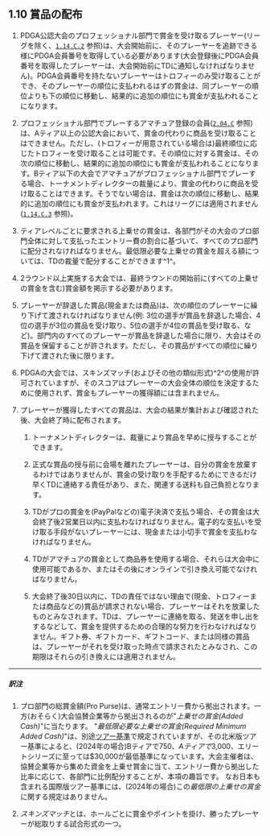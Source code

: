## 1.10 賞品の配布

1. PDGA公認大会のプロフェッショナル部門で賞金を受け取るプレーヤー(リーグを除く、[`1.14.C.2`](#リーグ) 参照)は、大会開始前に、そのプレーヤーを追跡できる様にPDGA会員番号を取得している必要があります(大会登録後にPDGA会員番号を取得したプレーヤーは、大会開始前にTDに通知しなければなりません)。PDGA会員番号を持たないプレーヤーはトロフィーのみ受け取ることができ、そのプレーヤーの順位に支払われるはずの賞金は、同プレーヤーの順位よりも下の順位に移動し、結果的に追加の順位にも賞金が支払われることになります。

1. プロフェッショナル部門でプレーするアマチュア登録の会員([`2.04.C`](#プロがアマ部門で競技することアマがプロ部門で競技すること) 参照)は、Aティア以上の公認大会において、賞金の代わりに商品を受け取ることはできません。ただし、(トロフィーが用意されている場合は)最終順位に応じたトロフィーを受け取ることは可能です。その順位に対する賞金は、その次の順位に移動し、結果的に追加の順位にも賞金が支払われることになります。Bティア以下の大会でアマチュアがプロフェッショナル部門でプレーする場合、トーナメントディレクターの裁量により、賞金の代わりに商品を受け取ることはできます。そうでない場合は、賞金は次の順位に移動し、結果的に追加の順位にも賞金が支払われます。これはリーグには適用されません([`1.14.C.3`](#リーグ) 参照)。

1. ティアレベルごとに要求される上乗せの賞金は、各部門がその大会のプロ部門全体に対して支払ったエントリー費の割合に基づいて、すべてのプロ部門に配分されなければなりません。最低限必要な上乗せの賞金を超える額については、TDの裁量で配分することができます^1^。

1. 2ラウンド以上実施する大会では、最終ラウンドの開始前に(すべての上乗せの賞金を含む)賞金額を掲示する必要があります。

1. プレーヤーが辞退した賞品(現金または商品)は、次の順位のプレーヤーに繰り下げて渡されなければなりません(例: 3位の選手が賞品を辞退した場合、4位の選手が3位の賞品を受け取り、5位の選手が4位の賞品を受け取る、など)。部門内のすべてのプレーヤーが賞品を辞退した場合に限り、大会はその賞品を保留することが許されます。ただし、その賞品がすべての順位に繰り下げて渡された後に限ります。

1. PDGAの大会では、スキンズマッチ(およびその他の類似形式)^2^の使用が許可されていますが、そのスコアはプレーヤーの大会全体の順位を決定するために使用されず、賞金もプレーヤーの獲得額には含まれません。

1. プレーヤーが獲得したすべての賞品は、大会の結果が集計および確認された後、大会終了時に配布されます。

    1.	トーナメントディレクターは、裁量により賞品を早めに授与することができます。

    1.	正式な賞品の授与前に会場を離れたプレーヤーは、自分の賞金を放棄するわけではありませんが、賞金の受け取りを手配するためにできるだけ早くTDに連絡する責任があり、また、関連する送料も自己負担となります。

	1.	TDがプロの賞金を(PayPalなどの)電子決済で支払う場合、その賞金は大会終了後2営業日以内に支払わなければなりません。電子的な支払いを受け取る手段がないプレーヤーには、現金または小切手で賞金を支払わなければなりません。

	1.	TDがアマチュアの賞金として商品券を使用する場合、それらは大会中に使用可能であるか、またはその後にオンラインで引き換え可能でなければなりません。

	1.	大会終了後30日以内に、TDの責任ではない理由で(現金、トロフィーまたは商品などの)賞品が請求されない場合、プレーヤーはそれを放棄したものとみなされます。TDは、プレーヤーに連絡を取る、発送を申し出をするなどして、賞金を提供するための合理的な努力を行わなければなりません。ギフト券、ギフトカード、ギフトコード、または同様の賞品は、プレーヤーがそれを受け取った時点で請求されたとみなされ、この期限はそれらの引き換えには適用されません。

___
##### 訳注

1. プロ部門の総賞金額(Pro Purse)は、通常エントリー費から拠出されます。一方(おそらく)大会協賛企業等から拠出されるのが"*上乗せの賞金(Added Cash)*"に当たります。
"*最低限必要な上乗せの賞金(Required Minimum Added Cash)*"は、別途[ツアー基準](dgj/tourstandards)で規定されていますが、その北米版ツアー基準によると、(2024年の場合)Bティアで$750、Aティアで$3,000、エリートシリーズに至っては$30,000が最低基準になっています。大会主催者は、協賛企業等から集めた資金を上乗せ賞金に当て、エントリー費から拠出した比率に応じて、各部門に比例配分することが、本項の趣旨です。
なお日本も含まれる国際版ツアー基準には、(2024年の場合)この*最低限の上乗せの賞金*に関する規定はありません。

2. *スキンズマッチ*とは、ホールごとに賞金やポイントを掛け、勝ったプレーヤーが総取りする試合形式の一つ。
